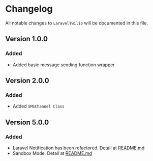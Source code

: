 # Changelog

All notable changes to `LaravelTwilio` will be documented in this file.

## Version 1.0.0

### Added
- Added basic message sending function wrapper

## Version 2.0.0

### Added
- Added `SMSChannel Class`

## Version 5.0.0
### Added
- Laravel Notification has been refactored. Detail at [README.md](/readme.md#laravelnotification)
- Sandbox Mode. Detail at [README.md](/readme.md#sandbox-mode)